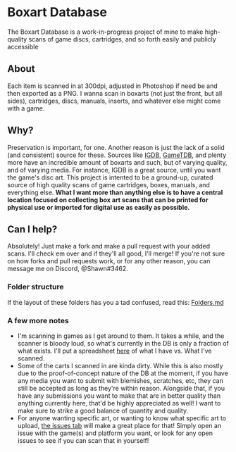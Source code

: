 # Boxart Database
The Boxart Database is a work-in-progress project of mine to make high-quality scans of game discs, cartridges, and so forth easily and publicly accessible

## About
Each item is scanned in at 300dpi, adjusted in Photoshop if need be and then exported as a PNG. I wanna scan in boxarts (not just the front, but all sides), cartridges, discs, manuals, inserts, and whatever else might come with a game.

## Why?
Preservation is important, for one. Another reason is just the lack of a solid (and consistent) source for these. Sources like [IGDB](https://www.igdb.com/discover), [GameTDB](https://www.gametdb.com/), and plenty more have an incredible amount of boxarts and such, but of varying quality, and of varying media. For instance, IGDB is a great source, until you want the game's disc art. This project is intented to be a ground-up, curated source of high quality scans of game cartridges, boxes, manuals, and everything else. **What I want more than anything else is to have a central location focused on collecting box art scans that can be printed for physical use or imported for digital use as easily as possible.**

## Can I help?
Absolutely! Just make a fork and make a pull request with your added scans. I'll check em over and if they'll all good, I'll merge! If you're not sure on how forks and pull requests work, or for any other reason, you can message me on Discord, @Shawn#3462.

### Folder structure
If the layout of these folders has you a tad confused, read this: [Folders.md](https://github.com/shawnshyguy/Boxart/blob/master/Folders.md)

### A few more notes

- I'm scanning in games as I get around to them. It takes a while, and the scanner is bloody loud, so what's currently in the DB is only a fraction of what exists. I'll put a spreadsheet [here](https://docs.google.com/spreadsheets/d/11Clubm4i6VolBypjKrHVA2fQbX7yjq5KkPyTne61a58/edit?usp=sharing) of what I have vs. What I've scanned.
- Some of the carts I scanned in are kinda dirty. While this is also mostly due to the proof-of-concept nature of the DB at the moment, if you have any media you want to submit with blemishes, scratches, etc, they can still be accepted as long as they're within reason. Alongside that, if you have any submissions you want to make that are in better quality than anything currently here, that'd be highly appreciated as well! I want to make sure to strike a good balance of quantity and quality.
- For anyone wanting specific art, or wanting to know what specific art to upload, [the issues tab](https://github.com/shawnshyguy/Boxart/issues) will make a great place for that! Simply open an issue with the game(s) and platform you want, or look for any open issues to see if you can scan that in yourself!
